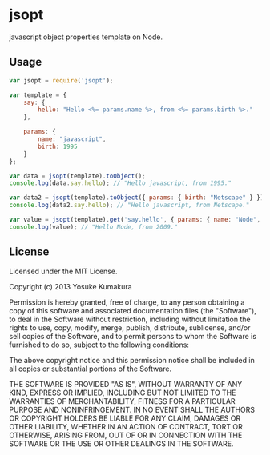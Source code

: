 jsopt
===========

javascript object properties template on Node.

Usage
-----

```javascript
var jsopt = require('jsopt');

var template = {
    say: {
        hello: "Hello <%= params.name %>, from <%= params.birth %>."
    },

    params: {
        name: "javascript",
        birth: 1995
    }
};

var data = jsopt(template).toObject();
console.log(data.say.hello); // "Hello javascript, from 1995."

var data2 = jsopt(template).toObject({ params: { birth: "Netscape" } });
console.log(data2.say.hello); // "Hello javascript, from Netscape."

var value = jsopt(template).get('say.hello', { params: { name: "Node", birth: 2009 } });
console.log(value); // "Hello Node, from 2009."
```



License
--------

Licensed under the MIT License.

Copyright (c) 2013 Yosuke Kumakura

Permission is hereby granted, free of charge, to any person
obtaining a copy of this software and associated documentation
files (the "Software"), to deal in the Software without
restriction, including without limitation the rights to use,
copy, modify, merge, publish, distribute, sublicense, and/or sell
copies of the Software, and to permit persons to whom the
Software is furnished to do so, subject to the following
conditions:

The above copyright notice and this permission notice shall be
included in all copies or substantial portions of the Software.

THE SOFTWARE IS PROVIDED "AS IS", WITHOUT WARRANTY OF ANY KIND,
EXPRESS OR IMPLIED, INCLUDING BUT NOT LIMITED TO THE WARRANTIES
OF MERCHANTABILITY, FITNESS FOR A PARTICULAR PURPOSE AND
NONINFRINGEMENT. IN NO EVENT SHALL THE AUTHORS OR COPYRIGHT
HOLDERS BE LIABLE FOR ANY CLAIM, DAMAGES OR OTHER LIABILITY,
WHETHER IN AN ACTION OF CONTRACT, TORT OR OTHERWISE, ARISING
FROM, OUT OF OR IN CONNECTION WITH THE SOFTWARE OR THE USE OR
OTHER DEALINGS IN THE SOFTWARE.
